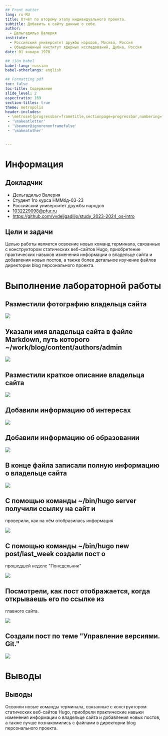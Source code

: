 ```yaml
---
## Front matter
lang: ru-RU
title: Отчёт по второму этапу индивидуального проекта.
subtitle: Добавить к сайту данные о себе.
author:
  - Дельгадильо Валерия
institute:
  - Российский университет дружбы народов, Москва, Россия
  - Объединённый институт ядерных исследований, Дубна, Россия
date: 01 января 1970

## i18n babel
babel-lang: russian
babel-otherlangs: english

## Formatting pdf
toc: false
toc-title: Содержание
slide_level: 2
aspectratio: 169
section-titles: true
theme: metropolis
header-includes:
 - \metroset{progressbar=frametitle,sectionpage=progressbar,numbering=fraction}
 - '\makeatletter'
 - '\beamer@ignorenonframefalse'
 - '\makeatother'


---
```



# Информация

## Докладчик

  * Дельгадильо Валерия
  * Студент 1го курса НММбд-03-23
  * Российский университет дружбы народов
  * [1032229098@pfur.ru](mailto:1032229098@pfur.ru)
  * <https://github.com/yvdeljgadiljo/study_2023-2024_os-intro>

## Цели и задачи
Целью работы является освоение новых команд
терминала, связанных с конструктором статических веб-сайтов Hugo,
приобретение практических навыков изменения информации о владельце сайта
и добавления новых постов, а также более детальное изучение файлов
директории blog персонального проекта.


# Выполнение лабораторной работы

## Разместили фотографию владельца сайта

![](image/image1.png)


## Указали имя владельца сайта в файле Markdown, путь которого \~/work/blog/content/authors/admin

![](image/image2.png)


## Разместили краткое описание владельца сайта

![](image/image3.png)


## Добавили информацию об интересах

![](image/image4.png)


## Добавили информацию об образовании

![](image/image5.png)


## В конце файла записали полную информацию о владельце сайта

![](image/image6.png)


## С помощью команды \~/bin/hugo server получили ссылку на сайт и
проверили, как на нём отобразилась информация

![](image/image7.png)


## С помощью команды \~/bin/hugo new post/last_week создали пост о
прошедшей неделе "Понедельник"

![](image/image8.png)


## Посмотрели, как пост отображается, когда открываешь его по ссылке из
главного сайта.

![](image/image9.png)


## Создали пост по теме "Управление версиями. Git."

![](image/image10.png)



# Выводы
## Выводы
Освоили новые команды терминала, связанные с конструктором статических
веб-сайтов Hugo, приобрели практические навыки изменения информации о
владельце сайта и добавления новых постов, а также лучше познакомились с
файлами в директории blog персонального проекта.
